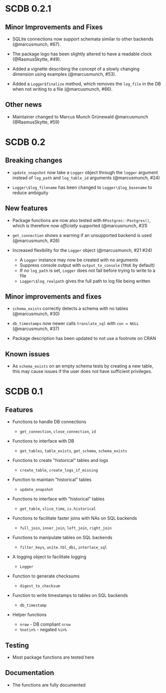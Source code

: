 # SCDB 0.2.1

## Minor Improvements and Fixes

* SQLite connections now support schemata similar to other backends (@marcusmunch, #67).

* The package logo has been slightly altered to have a readable clock (@RasmusSkytte, #49).

* Added a vignette describing the concept of a slowly changing dimension using examples (@marcusmunch, #53).

* Added a `Logger$finalize` method, which removes the `log_file` in the DB when not writing to a file (@marcusmunch, #66).

## Other news

* Maintainer changed to Marcus Munch Grünewald @marcusmunch (@RasmusSkytte, #59)

# SCDB 0.2

## Breaking changes

* `update_snapshot` now take a `Logger` object through the `logger` argument instead of `log_path` and `log_table_id` arguments (@marcusmunch, #24)

* `Logger\$log_filename` has been changed to `Logger\$log_basename` to reduce ambiguity

## New features

* Package functions are now also tested with `RPostgres::Postgres()`, which is
  therefore now *officially* supported (@marcusmunch, #31)

* `get_connection` shows a warning if an unsupported backend is used (@marcusmunch, #26)

* Increased flexibility for the `Logger` object (@marcusmunch, #21 #24)
  - A `Logger` instance may now be created with no arguments
  - Suppress console output with `output_to_console` (`TRUE` by default)
  - If no `log_path` is set, `Logger` does not fail before trying to write to a file
  - `Logger\$log_realpath` gives the full path to log file being written

## Minor improvements and fixes

* `schema_exists` correctly detects a schema with no tables (@marcusmunch, #30)

* `db_timestamps` now newer calls `translate_sql` with `con = NULL` (@marcusmunch, #37)

* Package description has been updated to not use a footnote on CRAN

## Known issues

* As `schema_exists` on an empty schema tests by creating a new table, this may
  cause issues if the user does not have sufficient privileges.

# SCDB 0.1

## Features

* Functions to handle DB connections
  - `get_connection`, `close_connection`, `id`

* Functions to interface with DB
  - `get_tables`, `table_exists`, `get_schema`, `schema_exists`

* Functions to create "historical" tables and logs
  - `create_table`, `create_logs_if_missing`

* Function to maintain "historical" tables
  - `update_snapshot`

* Functions to interface with "historical" tables
  - `get_table`, `slice_time`, `is.historical`

* Functions to facilitate faster joins with NAs on SQL backends
  - `full_join`, `inner_join`, `left_join`, `right_join`

* Functions to manipulate tables on SQL backends
  - `filter_keys`, `unite.tbl_dbi`, `interlace_sql`

* A logging object to facilitate logging
  - `Logger`

* Function to generate checksums
  - `digest_to_checksum`

* Function to write timestamps to tables on SQL backends
  - `db_timestamp`

* Helper functions
  - `nrow` - DB compliant `nrow`
  - `%notin%` - negated `%in%`

## Testing

* Most package functions are tested here

## Documentation

* The functions are fully documented
